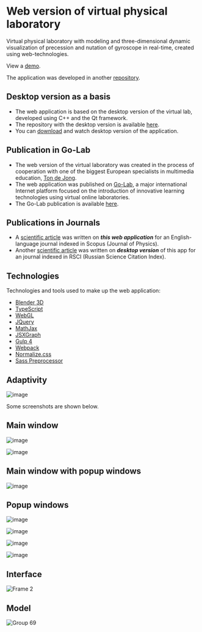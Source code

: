 # Web version of virtual physical laboratory

Virtual physical laboratory with modeling and three-dimensional dynamic visualization of precession and nutation of gyroscope in real-time, created using web-technologies.

View a [demo](https://golab.nstu.ru).

The application was developed in another [repository](https://github.com/FatalRuntimeError/WebPhysics).

## Desktop version as a basis

* The web application is based on the desktop version of the virtual lab, developed using C++ and the Qt framework.
* The repository with the desktop version is available [here](https://github.com/igor-muram/Physics).
* You can [download](https://github.com/igor-muram/Physics/raw/master/Charts/Publish/Прецессия%20и%20нутация%20гироскопа.exe) and watch desktop version of the application.

## Publication in Go-Lab

* The web version of the virtual laboratory was created in the process of cooperation with one of the biggest European specialists in multimedia education, [Ton de Jong](https://people.utwente.nl/a.j.m.dejong).
* The web application was published on [Go-Lab](https://www.golabz.eu), a major international Internet platform focused on the introduction of innovative learning technologies using virtual online laboratories.
* The Go-Lab publication is available [here](https://www.golabz.eu/lab/modeling-of-gyroscope-precession-and-nutation).
	
## Publications in Journals

* A [scientific article](https://iopscience.iop.org/article/10.1088/1742-6596/1488/1/012005/pdf) was written on <b><i>this web application</i></b> for an English-language journal indexed in Scopus (Journal of Physics).
* Another [scientific article](https://storage.tusur.ru/files/131947/essu-19-part-2.pdf#page=171) was written on <b><i>desktop version</i></b> of this app for an journal indexed in RSCI (Russian Science Citation Index).

## Technologies

Technologies and tools used to make up the web application:

* [Blender 3D](https://www.blender.org)
* [TypeScript](https://www.typescriptlang.org)
* [WebGL](https://get.webgl.org)
* [JQuery](https://jquery.com)
* [MathJax](https://www.mathjax.org)
* [JSXGraph](https://jsxgraph.uni-bayreuth.de/wp/index.html)
* [Gulp 4](https://gulpjs.com)
* [Webpack](https://webpack.js.org)
* [Normalize.css](https://necolas.github.io/normalize.css/)
* [Sass Preprocessor](https://sass-scss.ru)

## Adaptivity

![image](https://user-images.githubusercontent.com/54866075/126881540-53f5c77b-a886-4b19-9246-3b180ab3e757.png)

Some screenshots are shown below.

## Main window

![image](https://user-images.githubusercontent.com/54866075/126534518-b5ac392e-8f2a-44e1-8e16-30dd3ddded27.png)

![image](https://user-images.githubusercontent.com/54866075/132311615-66409a38-9b78-49b5-acf5-260889237e80.png)

## Main window with popup windows

![image](https://user-images.githubusercontent.com/54866075/126536337-4c56e84f-55b3-4722-b3ec-95bef2d808c2.png)

## Popup windows

![image](https://user-images.githubusercontent.com/54866075/132310443-08f0bbcc-9479-433e-8281-df070e414556.png)

![image](https://user-images.githubusercontent.com/54866075/132310529-460b1ee3-8336-47a7-8af6-142beaf5a72d.png)

![image](https://user-images.githubusercontent.com/54866075/132310880-2fe58cae-20a8-4b08-b23b-adc272df14d8.png)

![image](https://user-images.githubusercontent.com/54866075/132310987-02335fdc-c0c3-4dcf-a256-a32e034e1023.png)

## Interface

![Frame 2](https://user-images.githubusercontent.com/54866075/126539159-c69271e5-8dbc-42a7-92ea-a5927b666284.png)

## Model

![Group 69](https://user-images.githubusercontent.com/54866075/126878365-25b58cc7-3033-42c2-a488-02d5f6e3c5bf.png)

